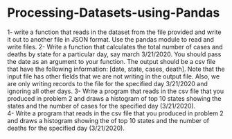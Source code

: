 # Processing-Datasets-using-Pandas
1- write a function that reads in the dataset from the file provided and write it out to another file in JSON format. Use the pandas module to read and write files. 
2-  Write a function that calculates the total number of cases and deaths by state for a particular day, say march 3/21/2020. You should pass the date as an argument to your function. The output should be a csv file that have the following information: [date, state, cases, death]. Note that the input file has other fields that we are not writing in the output file. Also, we are only writing records to the file for the specified day 3/21/2020 and ignoring all other days. 
3- Write a program that reads in the csv file that you produced in problem 2 and draws a histogram of top 10 states showing the states and the number of cases for the specified day (3/21/2020).  
4- Write a program that reads in the csv file that you produced in problem 2 and draws a histogram showing the of top 10 states and the number of deaths for the specified day (3/21/2020). 
